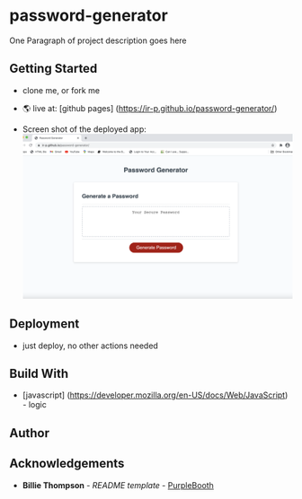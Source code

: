 # password-generator
One Paragraph of project description goes here

## Getting Started

* clone me, or fork me
* 🌎 live at: [github pages] (https://ir-p.github.io/password-generator/)

* Screen shot of the deployed app: ![Screen Shot Of The Deployed App](Screen-shot.png)

## Deployment
* just deploy, no other actions needed

## Build With 

* [javascript] (https://developer.mozilla.org/en-US/docs/Web/JavaScript) - logic 

## Author

## Acknowledgements
* **Billie Thompson** - *README template* - [PurpleBooth](https://github.com/PurpleBooth)